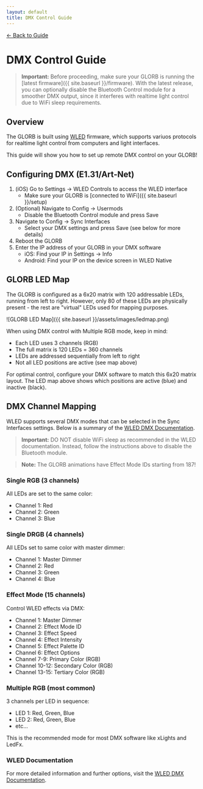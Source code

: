 ```yaml
---
layout: default
title: DMX Control Guide
---
```


<div class="back-nav">
  <a href="{{ site.baseurl }}/">← Back to Guide</a>
</div>

# DMX Control Guide

> **Important:** Before proceeding, make sure your GLORB is running the [latest firmware]({{ site.baseurl }}/firmware). With the latest release, you can optionally disable the Bluetooth Control module for a smoother DMX output, since it interferes with realtime light control due to WiFi sleep requirements.

## Overview
The GLORB is built using [WLED](https://kno.wled.ge/) firmware, which supports variuos protocols for realtime light control from computers and light interfaces. 

This guide will show you how to set up remote DMX control on your GLORB!

## Configuring DMX (E1.31/Art-Net)

1. (iOS) Go to Settings → WLED Controls to access the WLED interface
    - Make sure your GLORB is [connected to WiFi]({{ site.baseurl }}/setup)
2. (Optional) Navigate to Config → Usermods
    - Disable the Bluetooth Control module and press Save
3. Navigate to Config → Sync Interfaces
    - Select your DMX settings and press Save (see below for more details)
4. Reboot the GLORB
5. Enter the IP address of your GLORB in your DMX software
    - iOS: Find your IP in Settings → Info
    - Android: Find your IP on the device screen in WLED Native

## GLORB LED Map

The GLORB is configured as a 6x20 matrix with 120 addressable LEDs, running from left to right. However, only 80 of these LEDs are physically present - the rest are "virtual" LEDs used for mapping purposes.

![GLORB LED Map]({{ site.baseurl }}/assets/images/ledmap.png)

When using DMX control with Multiple RGB mode, keep in mind:
- Each LED uses 3 channels (RGB)
- The full matrix is 120 LEDs = 360 channels
- LEDs are addressed sequentially from left to right
- Not all LED positions are active (see map above)

For optimal control, configure your DMX software to match this 6x20 matrix layout. The LED map above shows which positions are active (blue) and inactive (black).

## DMX Channel Mapping

WLED supports several DMX modes that can be selected in the Sync Interfaces settings. Below is a summary of the [WLED DMX Documentation](https://kno.wled.ge/interfaces/e1.31-dmx/). 

> **Important:** DO NOT disable WiFi sleep as recommended in the WLED documentation. Instead, follow the instructions above to disable the Bluetooth module.

> **Note:** The GLORB animations have Effect Mode IDs starting from 187!

### Single RGB (3 channels)
All LEDs are set to the same color:
- Channel 1: Red
- Channel 2: Green
- Channel 3: Blue

### Single DRGB (4 channels)
All LEDs set to same color with master dimmer:
- Channel 1: Master Dimmer
- Channel 2: Red
- Channel 3: Green
- Channel 4: Blue

### Effect Mode (15 channels)
Control WLED effects via DMX:
- Channel 1: Master Dimmer
- Channel 2: Effect Mode ID
- Channel 3: Effect Speed
- Channel 4: Effect Intensity
- Channel 5: Effect Palette ID
- Channel 6: Effect Options
- Channel 7-9: Primary Color (RGB)
- Channel 10-12: Secondary Color (RGB)
- Channel 13-15: Tertiary Color (RGB)

### Multiple RGB (most common)
3 channels per LED in sequence:
- LED 1: Red, Green, Blue
- LED 2: Red, Green, Blue
- etc...

This is the recommended mode for most DMX software like xLights and LedFx.

### WLED Documentation

For more detailed information and further options, visit the [WLED DMX Documentation](https://kno.wled.ge/interfaces/e1.31-dmx/). 